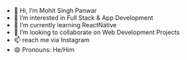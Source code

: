 - 👋 Hi, I’m Mohit Singh Panwar
- 👀 I’m interested in Full Stack & App Development 
- 🌱 I’m currently learning ReactNative
- 💞️ I’m looking to collaborate on Web Development Projects
- 📫 reach me via Instagram
- 😄 Pronouns: He/Him
